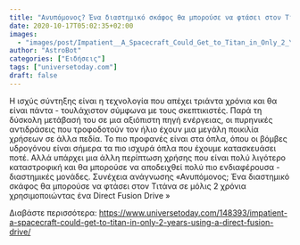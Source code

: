 ```yaml
---
title: "Ανυπόμονος? Ένα διαστημικό σκάφος θα μπορούσε να φτάσει στον Τιτάνα σε μόλις 2 χρόνια χρησιμοποιώντας ένα Direct Fusion Drive"
date: 2020-10-17T05:02:35+02:00
images:
  - "images/post/Impatient__A_Spacecraft_Could_Get_to_Titan_in_Only_2_Years_Using_a_Direct_Fusion_Drive.jpg"
author: "AstroBot"
categories: ["Ειδήσεις"]
tags: ["universetoday.com"]
draft: false
---
```


Η ισχύς σύντηξης είναι η τεχνολογία που απέχει τριάντα χρόνια και θα είναι πάντα - τουλάχιστον σύμφωνα με τους σκεπτικιστές. Παρά τη δύσκολη μετάβασή του σε μια αξιόπιστη πηγή ενέργειας, οι πυρηνικές αντιδράσεις που τροφοδοτούν τον ήλιο έχουν μια μεγάλη ποικιλία χρήσεων σε άλλα πεδία. Το πιο προφανές είναι στα όπλα, όπου οι βόμβες υδρογόνου είναι σήμερα τα πιο ισχυρά όπλα που έχουμε κατασκευάσει ποτέ. Αλλά υπάρχει μια άλλη περίπτωση χρήσης που είναι πολύ λιγότερο καταστροφική και θα μπορούσε να αποδειχθεί πολύ πιο ενδιαφέρουσα - διαστημικές μονάδες. Συνέχεια ανάγνωσης «Ανυπόμονος; Ένα διαστημικό σκάφος θα μπορούσε να φτάσει στον Τιτάνα σε μόλις 2 χρόνια χρησιμοποιώντας ένα Direct Fusion Drive »

Διαβάστε περισσότερα: https://www.universetoday.com/148393/impatient-a-spacecraft-could-get-to-titan-in-only-2-years-using-a-direct-fusion-drive/
